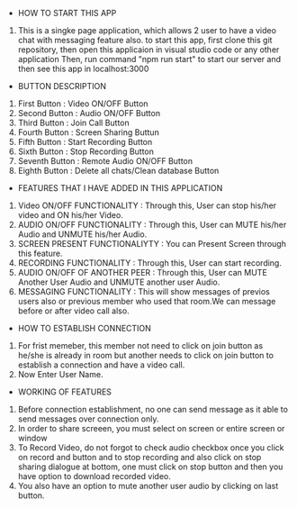 *   HOW TO START THIS APP
1) This is a singke page application, which allows 2 user to have a video chat with messaging feature also.
to start this app, first clone this git repository, then open this applicaion in visual studio code or any other application
Then, run command "npm run start" to start our server and then see this app in localhost:3000

*   BUTTON DESCRIPTION

1) First Button : Video ON/OFF Button
2) Second Button : Audio ON/OFF Button
3) Third Button : Join Call Button
4) Fourth Button : Screen Sharing Buttun
5) Fifth Button : Start Recording Button
6) Sixth Button : Stop Recording Button
7) Seventh Button : Remote Audio ON/OFF Button
8) Eighth Button : Delete all chats/Clean database Button

*   FEATURES THAT I HAVE ADDED IN THIS APPLICATION
1) Video ON/OFF FUNCTIONALITY : Through this, User can stop his/her video and ON his/her Video.
2) AUDIO ON/OFF FUNCTIONALITY : Through this, User can MUTE his/her Audio and UNMUTE his/her Audio.
3) SCREEN PRESENT FUNCTIONALIYTY : You can Present Screen through this feature.
4) RECORDING FUNCTIONALITY : Through this, User can start recording.
5) AUDIO ON/OFF OF ANOTHER PEER : Through this, User can MUTE Another User Audio and UNMUTE another user Audio.
6) MESSAGING FUNCTIONALITY : This will show messages of previos users also or previous member who used that room.We can message before or after video call also.

*   HOW TO ESTABLISH CONNECTION
1) For frist memeber, this member not need to click on join button as he/she is already in room but another needs to click on join button to establish a connection and have a video call.
2) Now Enter User Name.

*   WORKING OF FEATURES
1)  Before connection establishment, no one can send message as it able to send messages over connection only.
2) In order to share screeen, you must select on screen or entire screen or window
3) To Record Video, do not forgot to check audio checkbox once you click on record and button and to stop recording and also click on stop sharing dialogue at bottom,
    one must click on stop button and then you have option to download recorded video.
4) You also have an option to mute another user audio by clicking on last button.
